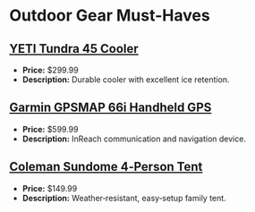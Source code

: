 # Outdoor Gear Must-Haves

## [YETI Tundra 45 Cooler](https://www.amazon.com/dp/B073V7QJDY?tag=mychanneld-20)
- **Price:** $299.99
- **Description:** Durable cooler with excellent ice retention.

## [Garmin GPSMAP 66i Handheld GPS](https://www.amazon.com/dp/B07RP3FJY4?tag=mychanneld-20)
- **Price:** $599.99
- **Description:** InReach communication and navigation device.

## [Coleman Sundome 4‑Person Tent](https://www.amazon.com/dp/B004J2GUOU?tag=mychanneld-20)
- **Price:** $149.99
- **Description:** Weather‑resistant, easy‑setup family tent.

